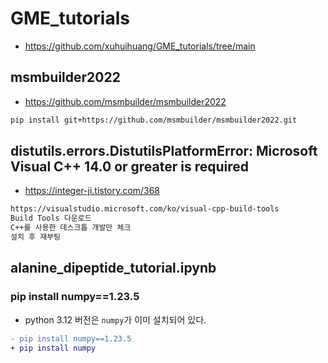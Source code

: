 # GME_tutorials
* https://github.com/xuhuihuang/GME_tutorials/tree/main

## msmbuilder2022
* https://github.com/msmbuilder/msmbuilder2022
```sh
pip install git+https://github.com/msmbuilder/msmbuilder2022.git
```

## distutils.errors.DistutilsPlatformError: Microsoft Visual C++ 14.0 or greater is required
* https://integer-ji.tistory.com/368
```sh
https://visualstudio.microsoft.com/ko/visual-cpp-build-tools
Build Tools 다운로드
C++를 사용한 데스크톱 개발만 체크
설치 후 재부팅
```

## alanine_dipeptide_tutorial.ipynb
### pip install numpy==1.23.5
* python 3.12 버전은 `numpy`가 이미 설치되어 있다.
```diff
- pip install numpy==1.23.5
+ pip install numpy
```

